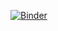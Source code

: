[![Binder](https://mybinder.org/badge_logo.svg)](https://mybinder.org/v2/gh/dinhe878/CodeRefinery_Jupyter_notebook/HEAD)
